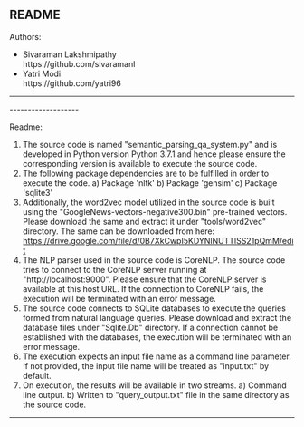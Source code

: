 README
------

Authors: 
<ul>
  <li>
      Sivaraman Lakshmipathy<br>https://github.com/sivaramanl
  </li>
  <li>
      Yatri Modi<br>https://github.com/yatri96
  </li>
</ul>
<hr>
-------------------

Readme:
1. The source code is named "semantic_parsing_qa_system.py" and is developed in Python version Python 3.7.1 and hence please ensure the corresponding version is available to execute the source code.
2. The following package dependencies are to be fulfilled in order to execute the code.
    a) Package 'nltk'
    b) Package 'gensim'
    c) Package 'sqlite3'
3. Additionally, the word2vec model utilized in the source code is built using the "GoogleNews-vectors-negative300.bin" pre-trained vectors. 
Please download the same and extract it under "tools/word2vec" directory. 
The same can be downloaded from here: https://drive.google.com/file/d/0B7XkCwpI5KDYNlNUTTlSS21pQmM/edit
4. The NLP parser used in the source code is CoreNLP. 
The source code tries to connect to the CoreNLP server running at "http://localhost:9000". 
Please ensure that the CoreNLP server is available at this host URL.
If the connection to CoreNLP fails, the execution will be terminated with an error message.
5. The source code connects to SQLite databases to execute the queries formed from natural language queries.
Please download and extract the database files under "Sqlite.Db" directory.
If a connection cannot be established with the databases, the execution will be terminated with an error message.
6. The execution expects an input file name as a command line parameter. If not provided, the input file name will be treated as "input.txt" by default.
7. On execution, the results will be available in two streams.
    a) Command line output.
    b) Written to "query_output.txt" file in the same directory as the source code.
-------------------